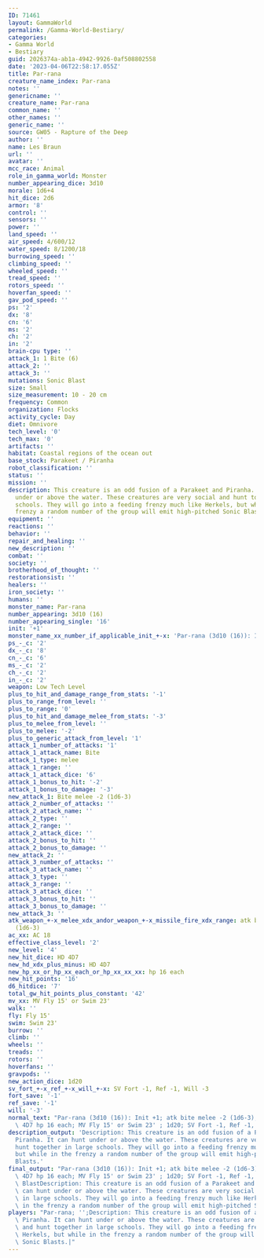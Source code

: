 ```yaml
---
ID: 71461
layout: GammaWorld
permalink: /Gamma-World-Bestiary/
categories:
- Gamma World
- Bestiary
guid: 2026374a-ab1a-4942-9926-0af508802558
date: '2023-04-06T22:58:17.055Z'
title: Par-rana
creature_name_index: Par-rana
notes: ''
genericname: ''
creature_name: Par-rana
common_name: ''
other_names: ''
generic_name: ''
source: GW05 - Rapture of the Deep
author: ''
name: Les Braun
url: ''
avatar: ''
mcc_race: Animal
role_in_gamma_world: Monster
number_appearing_dice: 3d10
morale: 1d6+4
hit_dice: 2d6
armor: '8'
control: ''
sensors: ''
power: ''
land_speed: ''
air_speed: 4/600/12
water_speed: 8/1200/18
burrowing_speed: ''
climbing_speed: ''
wheeled_speed: ''
tread_speed: ''
rotors_speed: ''
hoverfan_speed: ''
gav_pod_speed: ''
ps: '2'
dx: '8'
cn: '6'
ms: '2'
ch: '2'
in: '2'
brain-cpu type: ''
attack_1: 1 Bite (6)
attack_2: ''
attack_3: ''
mutations: Sonic Blast
size: Small
size_measurement: 10 - 20 cm
frequency: Common
organization: Flocks
activity_cycle: Day
diet: Omnivore
tech_level: '0'
tech_max: '0'
artifacts: ''
habitat: Coastal regions of the ocean out
base_stock: Parakeet / Piranha
robot_classification: ''
status: ''
mission: ''
description: This creature is an odd fusion of a Parakeet and Piranha. It can hunt
  under or above the water. These creatures are very social and hunt together in large
  schools. They will go into a feeding frenzy much like Herkels, but while in the
  frenzy a random number of the group will emit high-pitched Sonic Blasts.
equipment: ''
reactions: ''
behavior: ''
repair_and_healing: ''
new_description: ''
combat: ''
society: ''
brotherhood_of_thought: ''
restorationsist: ''
healers: ''
iron_society: ''
humans: ''
monster_name: Par-rana
number_appearing: 3d10 (16)
number_appearing_single: '16'
init: '+1'
monster_name_xx_number_if_applicable_init_+-x: 'Par-rana (3d10 (16)): Init +1'
ps_-_c: '2'
dx_-_c: '8'
cn_-_c: '6'
ms_-_c: '2'
ch_-_c: '2'
in_-_c: '2'
weapon: Low Tech Level
plus_to_hit_and_damage_range_from_stats: '-1'
plus_to_range_from_level: ''
plus_to_range: '0'
plus_to_hit_and_damage_melee_from_stats: '-3'
plus_to_melee_from_level: ''
plus_to_melee: '-2'
plus_to_generic_attack_from_level: '1'
attack_1_number_of_attacks: '1'
attack_1_attack_name: Bite
attack_1_type: melee
attack_1_range: ''
attack_1_attack_dice: '6'
attack_1_bonus_to_hit: '-2'
attack_1_bonus_to_damage: '-3'
new_attack_1: Bite melee -2 (1d6-3)
attack_2_number_of_attacks: ''
attack_2_attack_name: ''
attack_2_type: ''
attack_2_range: ''
attack_2_attack_dice: ''
attack_2_bonus_to_hit: ''
attack_2_bonus_to_damage: ''
new_attack_2: ''
attack_3_number_of_attacks: ''
attack_3_attack_name: ''
attack_3_type: ''
attack_3_range: ''
attack_3_attack_dice: ''
attack_3_bonus_to_hit: ''
attack_3_bonus_to_damage: ''
new_attack_3: ''
atk_weapon_+-x_melee_xdx_andor_weapon_+-x_missile_fire_xdx_range: atk bite melee -2
  (1d6-3)
ac_xx: AC 18
effective_class_level: '2'
new_level: '4'
new_hit_dice: HD 4D7
new_hd_xdx_plus_minus: HD 4D7
new_hp_xx_or_hp_xx_each_or_hp_xx_xx_xx: hp 16 each
new_hit_points: '16'
d6_hitdice: '7'
total_gw_hit_points_plus_constant: '42'
mv_xx: MV Fly 15' or Swim 23'
walk: ''
fly: Fly 15'
swim: Swim 23'
burrow: ''
climb: ''
wheels: ''
treads: ''
rotors: ''
hoverfans: ''
gravpods: ''
new_action_dice: 1d20
sv_fort_+-x_ref_+-x_will_+-x: SV Fort -1, Ref -1, Will -3
fort_save: '-1'
ref_save: '-1'
will: '-3'
normal_text: "Par-rana (3d10 (16)): Init +1; atk bite melee -2 (1d6-3); AC 18; HD\
  \ 4D7 hp 16 each; MV Fly 15' or Swim 23' ; 1d20; SV Fort -1, Ref -1, Will -3"
description_output: 'Description: This creature is an odd fusion of a Parakeet and
  Piranha. It can hunt under or above the water. These creatures are very social and
  hunt together in large schools. They will go into a feeding frenzy much like Herkels,
  but while in the frenzy a random number of the group will emit high-pitched Sonic
  Blasts.'
final_output: "Par-rana (3d10 (16)): Init +1; atk bite melee -2 (1d6-3); AC 18; HD\
  \ 4D7 hp 16 each; MV Fly 15' or Swim 23' ; 1d20; SV Fort -1, Ref -1, Will -3Sonic\
  \ BlastDescription: This creature is an odd fusion of a Parakeet and Piranha. It\
  \ can hunt under or above the water. These creatures are very social and hunt together\
  \ in large schools. They will go into a feeding frenzy much like Herkels, but while\
  \ in the frenzy a random number of the group will emit high-pitched Sonic Blasts."
players: "Par-rana; '';Description: This creature is an odd fusion of a Parakeet and\
  \ Piranha. It can hunt under or above the water. These creatures are very social\
  \ and hunt together in large schools. They will go into a feeding frenzy much like\
  \ Herkels, but while in the frenzy a random number of the group will emit high-pitched\
  \ Sonic Blasts.|"
---
```

</br>